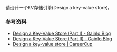 请设计一个KV存储引擎(Design a key-value store)。


### 参考资料

* [Design a Key-Value Store (Part I) - Gainlo Blog](http://blog.gainlo.co/index.php/2016/06/14/design-a-key-value-store-part-i/)
* [Design a Key-Value Store (Part II) - Gainlo Blog](http://blog.gainlo.co/index.php/2016/06/21/design-key-value-store-part-ii/)
* [Design a key-value store | CareerCup](https://www.careercup.com/question?id=5649045819228160)
